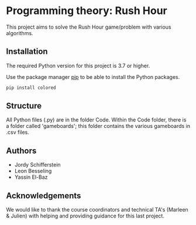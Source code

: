 # Programming theory: Rush Hour

This project aims to solve the Rush Hour game/problem with various algorithms.

## Installation

The required Python version for this project is 3.7 or higher.

Use the package manager [pip](https://pip.pypa.io/en/stable/) to be able to install the Python packages.

```bash
pip install colored
```

## Structure

All Python files (.py) are in the folder Code. Within the Code folder, there is a folder called 'gameboards'; this folder contains the various gameboards in .csv files.

## Authors

* Jordy Schifferstein
* Leon Besseling
* Yassin El-Baz

## Acknowledgements

We would like to thank the course coordinators and technical TA's (Marleen & Julien) with helping and providing guidance for this last project.
